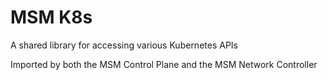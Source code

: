 # MSM K8s

A shared library for accessing various Kubernetes APIs

Imported by both the MSM Control Plane and the MSM Network Controller

